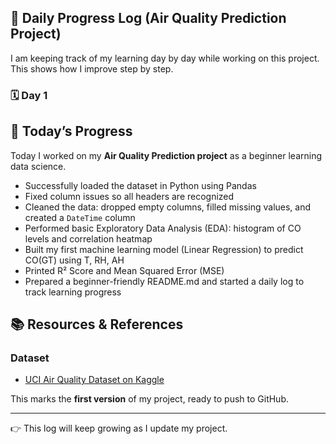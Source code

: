 ## 📅 Daily Progress Log (Air Quality Prediction Project)

I am keeping track of my learning day by day while working on this project.  
This shows how I improve step by step.

### 🗓️ Day 1
## 📅 Today’s Progress

Today I worked on my **Air Quality Prediction project** as a beginner learning data science.  

- Successfully loaded the dataset in Python using Pandas  
- Fixed column issues so all headers are recognized  
- Cleaned the data: dropped empty columns, filled missing values, and created a `DateTime` column  
- Performed basic Exploratory Data Analysis (EDA): histogram of CO levels and correlation heatmap  
- Built my first machine learning model (Linear Regression) to predict CO(GT) using T, RH, AH  
- Printed R² Score and Mean Squared Error (MSE)  
- Prepared a beginner-friendly README.md and started a daily log to track learning progress

## 📚 Resources & References

### Dataset
- [UCI Air Quality Dataset on Kaggle](https://www.kaggle.com/datasets/dakshbhalala/uci-air-quality-dataset)

This marks the **first version** of my project, ready to push to GitHub.


---

👉 This log will keep growing as I update my project.
